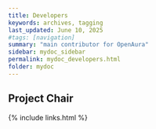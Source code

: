 ```yaml
---
title: Developers
keywords: archives, tagging
last_updated: June 10, 2025
#tags: [navigation]
summary: "main contributor for OpenAura"
sidebar: mydoc_sidebar
permalink: mydoc_developers.html
folder: mydoc
---
```


## Project Chair



{% include links.html %}


